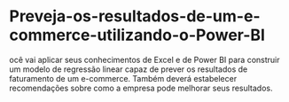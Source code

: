 # Preveja-os-resultados-de-um-e-commerce-utilizando-o-Power-BI
ocê vai aplicar seus conhecimentos de Excel e de Power BI para construir um modelo de regressão linear capaz de prever os resultados de faturamento de um e-commerce. Também deverá estabelecer recomendações sobre como a empresa pode melhorar seus resultados.

